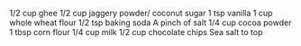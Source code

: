 1/2 cup ghee
1/2 cup jaggery powder/ coconut sugar
1 tsp vanilla
1 cup whole wheat flour
1/2 tsp baking soda
A pinch of salt
1/4 cup cocoa powder
1 tbsp corn flour
1/4 cup milk
1/2 cup chocolate chips
Sea salt to top